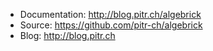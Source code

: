 -   Documentation: http://blog.pitr.ch/algebrick
-   Source: https://github.com/pitr-ch/algebrick
-   Blog: http://blog.pitr.ch